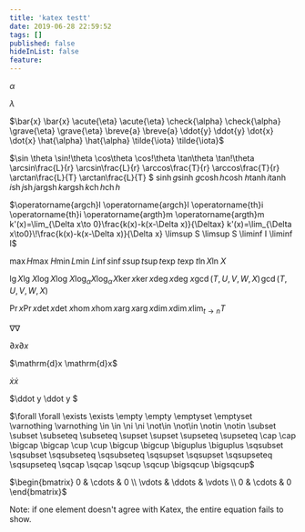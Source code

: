 ```yaml
---
title: 'katex testt'
date: 2019-06-28 22:59:52
tags: []
published: false
hideInList: false
feature: 
---
```



$\alpha$

$\lambda$


$\bar{x}	\bar{x}	\acute{\eta}	\acute{\eta}	\check{\alpha}	\check{\alpha}
\grave{\eta}	\grave{\eta}	\breve{a}	\breve{a}	\ddot{y}	\ddot{y}
\dot{x}	\dot{x}	\hat{\alpha}	\hat{\alpha}	\tilde{\iota}	\tilde{\iota}$

$\sin \theta	\sin\!\theta	\cos\theta	\cos\!\theta	\tan\theta	\tan\!\theta
\arcsin\frac{L}{r}	\arcsin\frac{L}{r}	\arccos\frac{T}{r}	\arccos\frac{T}{r}	\arctan\frac{L}{T}	\arctan\frac{L}{T}
$
$\sinh g	\sinh\!g	\cosh h	\cosh\!h	\tanh i	\tanh\!i
\operatorname{sh}j	\operatorname{sh}j	\operatorname{argsh}k	\operatorname{argsh}k	\operatorname{ch}h	\operatorname{ch}h$


$\operatorname{argch}l	\operatorname{argch}l	\operatorname{th}i	\operatorname{th}i	\operatorname{argth}m	\operatorname{argth}m
k'(x)=\lim_{\Delta x\to 0}\frac{k(x)-k(x-\Delta x)}{\Deltax}	k'(x)=\lim_{\Delta x\to0}\!\frac{k(x)-k(x-\Delta x)}{\Delta x}	\limsup S	\limsup S	\liminf I	\liminf I$

$\max H	\max\!H	\min L	\min\!L	\inf s	\inf s
\sup t	\sup t	\exp\!t	\exp\!t	\ln X	\ln\!X$


$\lg X	\lg\!X	\log X	\log\!X	\log_\alpha X	\log_\alpha\!X
\ker x	\ker x	\deg x	\deg\!x	\gcd(T,U,V,W,X)	\!\gcd(T,U,V,W,X)$

$\Pr x	\Pr x	\det x	\det\!x	\hom x	\hom x
\arg x	\arg x	\dim x	\dim x	\lim_{t\to n}T$

$\nabla	\nabla$

$\partial x	\partial x$

$\mathrm{d}x	\mathrm{d}x\$

$\dot x	\dot x$

$\ddot y	\ddot y	 $

$\forall	\forall	\exists	\exists	\empty	\empty	\emptyset	\emptyset	\varnothing	\varnothing
\in	\in	\ni	\ni	\not\in	\not\in	\notin	\notin	\subset	\subset
\subseteq	\subseteq	\supset	\supset	\supseteq	\supseteq	\cap	\cap	\bigcap	\bigcap
\cup	\cup	\bigcup	\bigcup	\biguplus	\biguplus	\sqsubset	\sqsubset	\sqsubseteq	\sqsubseteq
\sqsupset	\sqsupset	\sqsupseteq	\sqsupseteq	\sqcap	\sqcap	\sqcup	\sqcup	\bigsqcup	\bigsqcup$



$\begin{bmatrix} 0 & \cdots & 0 \\ \vdots & \ddots & \vdots \\ 0 & \cdots & 0 \end{bmatrix}$


Note: if one element doesn't agree with Katex, the entire equation fails to show.